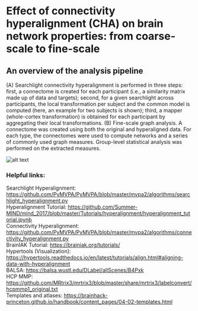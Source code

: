 # Effect of connectivity hyperalignment (CHA) on brain network properties: from coarse-scale to fine-scale

## An overview of the analysis pipeline
(A) Searchlight connectivity hyperalignment is performed in three steps: first, a connectome is created for each participant (i.e., a similarity matrix made up of data and targets); second, for a given searchlight across participants, the local transformation per subject and the common model is computed (here, an example for two subjects is shown); third, a mapper (whole-cortex transformation) is obtained for each participant by aggregating their local transformations. (B) Fine-scale graph analysis. A connectome was created using both the original and hyperaligned data. For each type, the connectomes were used to compute networks and a series of commonly used graph measures. Group-level statistical analysis was performed on the extracted measures.

![alt text](https://github.com/fvfarahani/network-analysis-on-hyperaligned-fmri/blob/main/Pipeline.png?raw=true)

### Helpful links: <br />
Searchlight Hyperalignment: https://github.com/PyMVPA/PyMVPA/blob/master/mvpa2/algorithms/searchlight_hyperalignment.py <br />
Hyperalignment Tutorial: https://github.com/Summer-MIND/mind_2017/blob/master/Tutorials/hyperalignment/hyperalignment_tutorial.ipynb <br />
Connectivity Hyperalignment: https://github.com/PyMVPA/PyMVPA/blob/master/mvpa2/algorithms/connectivity_hyperalignment.py <br />
BrainIAK Tutorial: https://brainiak.org/tutorials/ <br />
Hypertools (Visualization): https://hypertools.readthedocs.io/en/latest/tutorials/align.html#aligning-data-with-hyperalignment <br />
BALSA: https://balsa.wustl.edu/DLabel/allScenes/B4Pxk <br />
HCP MMP: https://github.com/MRtrix3/mrtrix3/blob/master/share/mrtrix3/labelconvert/hcpmmp1_original.txt <br />
Templates and atlases: https://brainhack-princeton.github.io/handbook/content_pages/04-02-templates.html <br />
